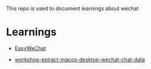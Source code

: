 This repo is used to document learnings about wechat

# Learnings

- [EasyWeChat](EasyWeChat/Readme.md)

- [workshop-extract-macos-desktop-wechat-chat-data](./workshop-extract-macos-desktop-wechat-chat-data/Readme.md)
